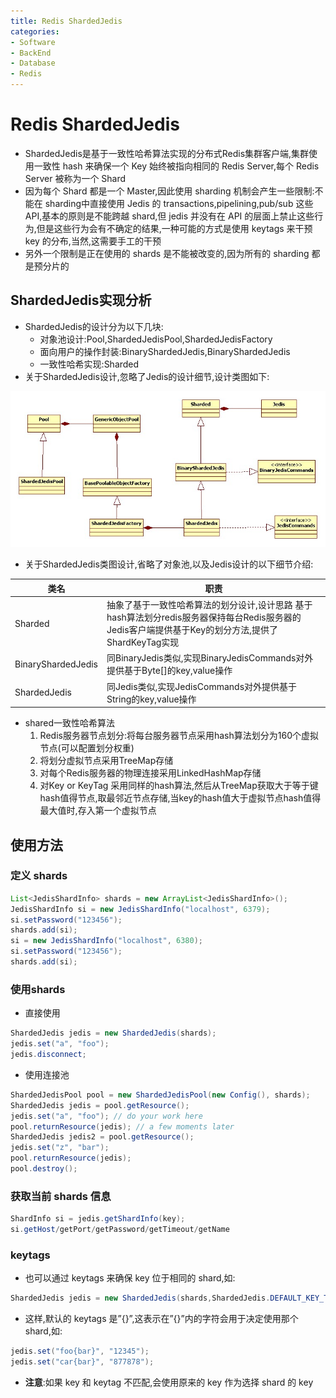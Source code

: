 ```yaml
---
title: Redis ShardedJedis
categories:
- Software
- BackEnd
- Database
- Redis
---
```

# Redis ShardedJedis

- ShardedJedis是基于一致性哈希算法实现的分布式Redis集群客户端,集群使用一致性 hash 来确保一个 Key 始终被指向相同的 Redis Server,每个 Redis Server 被称为一个 Shard
- 因为每个 Shard 都是一个 Master,因此使用 sharding 机制会产生一些限制:不能在 sharding中直接使用 Jedis 的 transactions,pipelining,pub/sub 这些 API,基本的原则是不能跨越 shard,但 jedis 并没有在 API 的层面上禁止这些行为,但是这些行为会有不确定的结果,一种可能的方式是使用 keytags 来干预 key 的分布,当然,这需要手工的干预
- 另外一个限制是正在使用的 shards 是不能被改变的,因为所有的 sharding 都是预分片的

## ShardedJedis实现分析

- ShardedJedis的设计分为以下几块:
    - 对象池设计:Pool,ShardedJedisPool,ShardedJedisFactory
    - 面向用户的操作封装:BinaryShardedJedis,BinaryShardedJedis
    - 一致性哈希实现:Sharded
- 关于ShardedJedis设计,忽略了Jedis的设计细节,设计类图如下:

![8bd3b170-018d-36a2-b2e5-44cde24caceb.jpg](https://raw.githubusercontent.com/LuShan123888/Files/main/Pictures/1458475110109071209.jpg)

- 关于ShardedJedis类图设计,省略了对象池,以及Jedis设计的以下细节介绍:

| 类名               | 职责                                                         |
| ------------------ | ------------------------------------------------------------ |
| Sharded            | 抽象了基于一致性哈希算法的划分设计,设计思路 基于hash算法划分redis服务器保持每台Redis服务器的Jedis客户端提供基于Key的划分方法,提供了ShardKeyTag实现 |
| BinaryShardedJedis | 同BinaryJedis类似,实现BinaryJedisCommands对外提供基于Byte[]的key,value操作 |
| ShardedJedis       | 同Jedis类似,实现JedisCommands对外提供基于String的key,value操作 |

- shared一致性哈希算法
    1. Redis服务器节点划分:将每台服务器节点采用hash算法划分为160个虚拟节点(可以配置划分权重)
    2. 将划分虚拟节点采用TreeMap存储
    3. 对每个Redis服务器的物理连接采用LinkedHashMap存储
    4. 对Key or KeyTag 采用同样的hash算法,然后从TreeMap获取大于等于键hash值得节点,取最邻近节点存储,当key的hash值大于虚拟节点hash值得最大值时,存入第一个虚拟节点

## 使用方法

### 定义 shards

```java
List<JedisShardInfo> shards = new ArrayList<JedisShardInfo>();
JedisShardInfo si = new JedisShardInfo("localhost", 6379);
si.setPassword("123456");
shards.add(si);
si = new JedisShardInfo("localhost", 6380);
si.setPassword("123456");
shards.add(si);
```

### 使用shards

- 直接使用

```java
ShardedJedis jedis = new ShardedJedis(shards);
jedis.set("a", "foo");
jedis.disconnect;
```

- 使用连接池

```java
ShardedJedisPool pool = new ShardedJedisPool(new Config(), shards);
ShardedJedis jedis = pool.getResource();
jedis.set("a", "foo"); // do your work here
pool.returnResource(jedis); // a few moments later
ShardedJedis jedis2 = pool.getResource();
jedis.set("z", "bar");
pool.returnResource(jedis);
pool.destroy();
```

### 获取当前 shards 信息

```java
ShardInfo si = jedis.getShardInfo(key);
si.getHost/getPort/getPassword/getTimeout/getName
```

### keytags

- 也可以通过 keytags 来确保 key 位于相同的 shard,如:

```java
ShardedJedis jedis = new ShardedJedis(shards,ShardedJedis.DEFAULT_KEY_TAG_PATTERN);
```

- 这样,默认的 keytags 是”{}”,这表示在”{}”内的字符会用于决定使用那个 shard,如:

```java
jedis.set("foo{bar}", "12345");
jedis.set("car{bar}", "877878");
```

- **注意**:如果 key 和 keytag 不匹配,会使用原来的 key 作为选择 shard 的 key